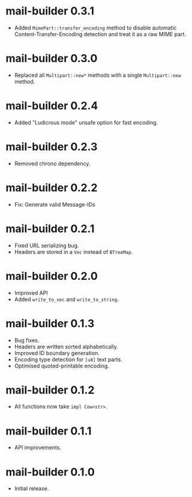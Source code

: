 mail-builder 0.3.1
================================
- Added `MimePart::transfer_encoding` method to disable automatic Content-Transfer-Encoding detection and treat it as a raw MIME part.

mail-builder 0.3.0
================================
- Replaced all `Multipart::new*` methods with a single `Multipart::new` method.

mail-builder 0.2.4
================================
- Added "Ludicrous mode" unsafe option for fast encoding.

mail-builder 0.2.3
================================
- Removed chrono dependency.

mail-builder 0.2.2
================================
- Fix: Generate valid Message-IDs

mail-builder 0.2.1
================================
- Fixed URL serializing bug.
- Headers are stored in a `Vec` instead of `BTreeMap`.

mail-builder 0.2.0
================================
- Improved API
- Added `write_to_vec` and `write_to_string`.

mail-builder 0.1.3
================================
- Bug fixes.
- Headers are written sorted alphabetically.
- Improved ID boundary generation.
- Encoding type detection for `[u8]` text parts.
- Optimised quoted-printable encoding.

mail-builder 0.1.2
================================
- All functions now take `impl Cow<str>`.

mail-builder 0.1.1
================================
- API improvements.

mail-builder 0.1.0
================================
- Initial release.
